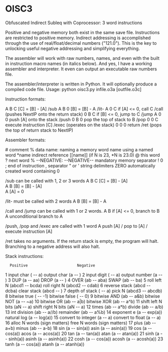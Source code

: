 # OISC3
Obfuscated Indirect Subleq with Coprocessor: 3 word instructions

Positive and negative memory both exist in the same save file.  Instructions are restricted to positive memory.  Indirect addressing is accomplished through the use of real/float/decimal numbers ("121.0").  This is the key to unlocking useful negative addressing and simplifying everything.

The assembler will work with raw numbers, names, and even with the built in instruction macro names (in italics below).  And yes, I have a working assembler and interpreter.  It even can output an executable raw numbers file.

The assembler/interpreter is written in Python.  It will optionally produce a compiled code file.
Usage: python oisc3.py infile.o3a [outfile.o3c]

Instruction formats:

  A B C    [C] = [B] - [A]                 /sub
  A B 0    [B] = [B] - A                   /lit-
  A 0 C    if [A] <= 0, call C             /call  (pushes NextIP onto the return stack)
  0 B C    if [B] <= 0, jump to C          /jump
  A 0 0    push [A] onto the stack         /push
  0 B 0    pop the top of stack to B       /pop
  0 0 C    execute instruction [C]         /exec  (operates on the stack)
  0 0 0    return                          /ret  (pops the top of return stack to NextIP)

Assembler formats:

 \#            comment
 %            data
 name:        naming a memory word
 name         using a named word
 \*name        indirect reference [[name]] (if N is 23, \*N is 23.0)
 @            this word
 ?            next word
 % --NEGATIVE: --NEGATIVE--     mandatory memory separator
 !            0
 ;            end of instruction
 ,            separator
 " or '       string delimiters
 ZERO         automatically created word containing 0
 
 /sub can be called with 1, 2 or 3 words
    A B C    [C] = [B] - [A]    
    A B      [B] = [B] - [A]   
    A        [A] = 0  
     
 /lit- must be called with 2 words
    A B      [B] = [B] - A
     
 /call and /jump can be called with 1 or 2 words.
    A B      if [A] <= 0, branch to B   
    A        unconditional branch to A
      
 /push, /pop and /exec are called with 1 word
    A        push [A] / pop to [A] / execute instruction [A]
      
 /ret takes no arguments.  If the return stack is empty, the program will halt.  Branching to a negative address will also halt.

Stack instructions:

      Positive                      Negative 
 1    input char ( -- a)            output char (a -- )
 2    input digit  ( -- a)          output number (a -- )
 3    DUP (a -- aa)                 DROP (a -- )
 4    OVER (ab -- aba)              SWAP (ab -- ba)
 5    roll left N (abcd1 -- bcda)   roll right N (abcd2 -- cdab)
 6    reverse stack (abcd -- dcba)  clear stack (abcd -- )
 7    depth of stack ( -- a)        pick N (abcd3 -- abcdb)
 8    bitwise true ( -- -1)         bitwise false ( -- 0)
 9    bitwise AND (ab -- a&b)       bitwise NOT (a -- ~a)
 10   bitwise OR (ab -- a|b)        bitwise XOR (ab -- a^b)
 11   shift left N bits (aN -- a)   shift right N bits (aN -- a)
 12   times (ab -- a\*b)             divide (ab -- a/b)
 13   int division (ab -- a//b)     remainder (ab -- a%b)
 14   exponent e (a -- exp(a))      natural log (a -- log(a))
 15   convert to integer (a -- a)   convert to float (a -- a)
 16   alloc N words (sign matters)  free N words (sign matters)
 17   plus (ab -- a+b)              minus (ab -- a-b)
 18   sin (a -- sin(a))             asin (a -- asin(a))
 19   cos (a -- cos(a))             acos (a -- acos(a))
 20   tan (a -- tan(a))             atan (a -- atan(a)) 
 21   sinh (a -- sinh(a))           asinh (a -- asinh(a)) 
 22   cosh (a -- cos(a))            acosh (a -- acosh(a)) 
 23   tanh (a -- cos(a))            atanh (a -- atanh(a)) 

